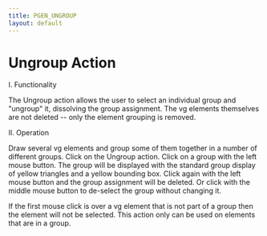 ```yaml
---
title: PGEN_UNGROUP
layout: default
---
```


# Ungroup Action


I.  Functionality

The Ungroup action allows the user to select an individual group and "ungroup" 
it, dissolving the group assignment.  The vg elements themselves are not
deleted -- only the element grouping is removed.


II.  Operation

Draw several vg elements and group some of them together in a number of 
different groups.  Click on the Ungroup action.  Click on a group with the
left mouse button.  The group will be displayed with the standard group 
display of yellow triangles and a yellow bounding box.  Click again with the
left mouse button and the group assignment will be deleted.  Or click with
the middle mouse button to de-select the group without changing it.

If the first mouse click is over a vg element that is not part of a group
then the element will not be selected.  This action only can be used on
elements that are in a group.



